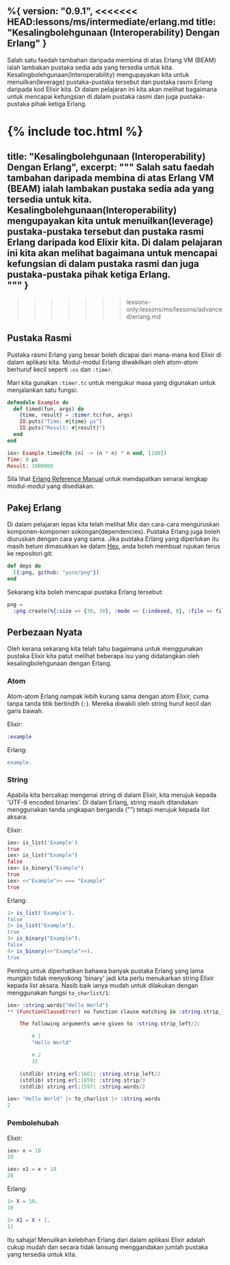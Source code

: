%{
  version: "0.9.1",
<<<<<<< HEAD:lessons/ms/intermediate/erlang.md
  title: "Kesalingbolehgunaan (Interoperability) Dengan Erlang"
}
---

Salah satu faedah tambahan daripada membina di atas Erlang VM (BEAM) ialah lambakan pustaka sedia ada yang tersedia untuk kita.  Kesalingbolehgunaan(Interoperability) mengupayakan kita untuk menuilkan(leverage) pustaka-pustaka tersebut dan pustaka rasmi Erlang daripada kod Elixir kita.  Di dalam pelajaran ini kita akan melihat bagaimana untuk mencapai kefungsian di dalam pustaka rasmi dan juga pustaka-pustaka pihak ketiga Erlang.  

{% include toc.html %}
=======
  title: "Kesalingbolehgunaan (Interoperability) Dengan Erlang",
  excerpt: """
  Salah satu faedah tambahan daripada membina di atas Erlang VM (BEAM) ialah lambakan pustaka sedia ada yang tersedia untuk kita.  Kesalingbolehgunaan(Interoperability) mengupayakan kita untuk menuilkan(leverage) pustaka-pustaka tersebut dan pustaka rasmi Erlang daripada kod Elixir kita.  Di dalam pelajaran ini kita akan melihat bagaimana untuk mencapai kefungsian di dalam pustaka rasmi dan juga pustaka-pustaka pihak ketiga Erlang.  
  """
}
---
>>>>>>> lessons-only:lessons/ms/lessons/advanced/erlang.md

## Pustaka Rasmi

Pustaka rasmi Erlang yang besar boleh dicapai dari mana-mana kod Elixir di dalam aplikasi kita.  Modul-modul Erlang diwakilkan oleh atom-atom berhuruf kecil seperti `:os` dan `:timer`.

Mari kita gunakan `:timer.tc` untuk mengukur masa yang digunakan untuk menjalankan satu fungsi:

```elixir
defmodule Example do
  def timed(fun, args) do
    {time, result} = :timer.tc(fun, args)
    IO.puts("Time: #{time} μs")
    IO.puts("Result: #{result}")
  end
end

iex> Example.timed(fn (n) -> (n * n) * n end, [100])
Time: 8 μs
Result: 1000000
```

Sila lihat [Erlang Reference Manual](http://erlang.org/doc/apps/stdlib/) untuk mendapatkan senarai lengkap modul-modul yang disediakan.

## Pakej Erlang

Di dalam pelajaran lepas kita telah melihat Mix dan cara-cara menguruskan komponen-komponen sokongan(dependencies).  Pustaka Erlang juga boleh diuruskan dengan cara yang sama.  Jika pustaka Erlang yang diperlukan itu masih belum dimasukkan ke dalam [Hex](https://hex.pm), anda boleh membuat rujukan terus ke repositori git:

```elixir
def deps do
  [{:png, github: "yuce/png"}]
end
```

Sekarang kita boleh mencapai pustaka Erlang tersebut:

```elixir
png =
  :png.create(%{:size => {30, 30}, :mode => {:indexed, 8}, :file => file, :palette => palette})
```

## Perbezaan Nyata

Oleh kerana sekarang kita telah tahu bagaimana untuk menggunakan pustaka Elixir kita patut melihat beberapa isu yang didatangkan oleh kesalingbolehgunaan dengan Erlang.

### Atom

Atom-atom Erlang nampak lebih kurang sama dengan atom Elixir, cuma tanpa tanda titik bertindih (`:`).  Mereka diwakili oleh string huruf kecil dan garis bawah.

Elixir:

```elixir
:example
```

Erlang:

```erlang
example.
```

### String

Apabila kita bercakap mengenai string di dalam Elixir, kita merujuk kepada 'UTF-8 encoded binaries'.  Di dalam Erlang, string masih ditandakan menggunakan tanda ungkapan berganda ("") tetapi merujuk kepada list aksara.

Elixir:

```elixir
iex> is_list('Example')
true
iex> is_list("Example")
false
iex> is_binary("Example")
true
iex> <<"Example">> === "Example"
true
```

Erlang:

```erlang
1> is_list('Example').
false
2> is_list("Example").
true
3> is_binary("Example").
false
4> is_binary(<<"Example">>).
true
```

Penting untuk diperhatikan bahawa banyak pustaka Erlang yang lama mungkin tidak menyokong 'binary' jadi kita perlu menukarkan string Elixir kepada list aksara.  Nasib baik ianya mudah untuk dilakukan dengan menggunakan fungsi `to_charlist/1`:

```elixir
iex> :string.words("Hello World")
** (FunctionClauseError) no function clause matching in :string.strip_left/2

    The following arguments were given to :string.strip_left/2:

        # 1
        "Hello World"

        # 2
        32

    (stdlib) string.erl:1661: :string.strip_left/2
    (stdlib) string.erl:1659: :string.strip/3
    (stdlib) string.erl:1597: :string.words/2

iex> "Hello World" |> to_charlist |> :string.words
2
```

### Pembolehubah

Elixir:

```elixir
iex> x = 10
10

iex> x1 = x + 10
20
```

Erlang:

```erlang
1> X = 10.
10

2> X1 = X + 1.
11
```

Itu sahaja!  Menuilkan kelebihan Erlang dari dalam aplikasi Elixir adalah cukup mudah dan secara tidak lansung menggandakan jumlah pustaka yang tersedia untuk kita.
